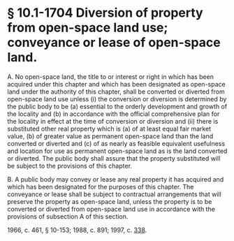 # § 10.1-1704 Diversion of property from open-space land use; conveyance or lease of open-space land.

<p>A. No open-space land, the title to or interest or right in which has been acquired under this chapter and which has been designated as open-space land under the authority of this chapter, shall be converted or diverted from open-space land use unless (i) the conversion or diversion is determined by the public body to be (a) essential to the orderly development and growth of the locality and (b) in accordance with the official comprehensive plan for the locality in effect at the time of conversion or diversion and (ii) there is substituted other real property which is (a) of at least equal fair market value, (b) of greater value as permanent open-space land than the land converted or diverted and (c) of as nearly as feasible equivalent usefulness and location for use as permanent open-space land as is the land converted or diverted. The public body shall assure that the property substituted will be subject to the provisions of this chapter.</p><p>B. A public body may convey or lease any real property it has acquired and which has been designated for the purposes of this chapter. The conveyance or lease shall be subject to contractual arrangements that will preserve the property as open-space land, unless the property is to be converted or diverted from open-space land use in accordance with the provisions of subsection A of this section.</p><p>1966, c. 461, § 10-153; 1988, c. 891; 1997, c. <a href='http://lis.virginia.gov/cgi-bin/legp604.exe?971+ful+CHAP0338'>338</a>.</p>